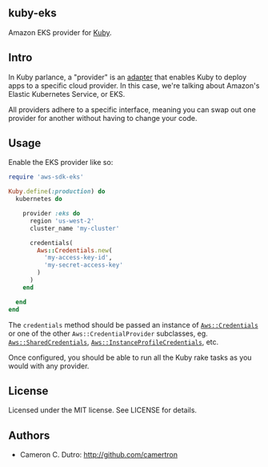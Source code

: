 ## kuby-eks

Amazon EKS provider for [Kuby](https://github.com/getkuby/kuby-core).

## Intro

In Kuby parlance, a "provider" is an [adapter](https://en.wikipedia.org/wiki/Adapter_pattern) that enables Kuby to deploy apps to a specific cloud provider. In this case, we're talking about Amazon's Elastic Kubernetes Service, or EKS.

All providers adhere to a specific interface, meaning you can swap out one provider for another without having to change your code.

## Usage

Enable the EKS provider like so:

```ruby
require 'aws-sdk-eks'

Kuby.define(:production) do
  kubernetes do

    provider :eks do
      region 'us-west-2'
      cluster_name 'my-cluster'

      credentials(
        Aws::Credentials.new(
          'my-access-key-id',
          'my-secret-access-key'
        )
      )
    end

  end
end
```

The `credentials` method should be passed an instance of [`Aws::Credentials`](https://docs.aws.amazon.com/sdk-for-ruby/v3/api/Aws/Credentials.html) or one of the other `Aws::CredentialProvider` subclasses, eg. [`Aws::SharedCredentials`](https://docs.aws.amazon.com/sdk-for-ruby/v3/api/Aws/SharedCredentials.html), [`Aws::InstanceProfileCredentials`](https://docs.aws.amazon.com/sdk-for-ruby/v3/api/Aws/InstanceProfileCredentials.html), etc.

Once configured, you should be able to run all the Kuby rake tasks as you would with any provider.

## License

Licensed under the MIT license. See LICENSE for details.

## Authors

* Cameron C. Dutro: http://github.com/camertron
